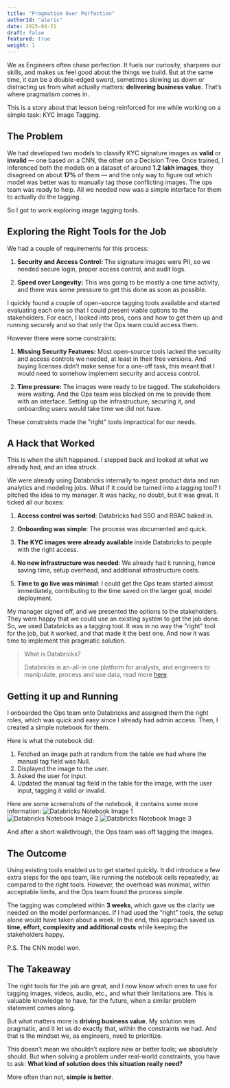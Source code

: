 ```yaml
---
title: "Pragmatism Over Perfection"
authorId: "aleric"
date: 2025-04-21
draft: false
featured: true
weight: 1
---
```


We as Engineers often chase perfection.
It fuels our curiosity, sharpens our skills, and makes us feel good about the things we build. But at the same time, it can be a double-edged sword, sometimes slowing us down or distracting us from what actually matters: **delivering business value**.
That’s where pragmatism comes in.

This is a story about that lesson being reinforced for me while working on a simple task: KYC Image Tagging.

## The Problem

We had developed two models to classify KYC signature images as **valid** or **invalid** — one based on a CNN, the other on a Decision Tree.
Once trained, I inferenced both the models on a dataset of around **1.2 lakh images**, they disagreed on about **17%** of them — and the only way to figure out which model was better was to manually tag those conflicting images.
The ops team was ready to help. All we needed now was a simple interface for them to actually do the tagging.

So I got to work exploring image tagging tools.

## Exploring the Right Tools for the Job

We had a couple of requirements for this process:

1. **Security and Access Control:** The signature images were PII, so we needed secure login, proper access control, and audit logs.

2. **Speed over Longevity:** This was going to be mostly a one time activity, and there was some pressure to get this done as soon as possible.

I quickly found a couple of open-source tagging tools available and started evaluating each one so that I could present viable options to the stakeholders. For each, I looked into pros, cons and how to get them up and running securely and so that only the Ops team could access them.

However there were some constraints:

1. **Missing Security Features:** Most open-source tools lacked the security and access controls we needed, at least in their free versions. And buying licenses didn’t make sense for a one-off task, this meant that I would need to somehow implement security and access control.

2. **Time pressure:** The images were ready to be tagged. The stakeholders were waiting. And the Ops team was blocked on me to provide them with an interface. Setting up the infrastructure, securing it, and onboarding users would take time we did not have.

These constraints made the "right" tools impractical for our needs.

## A Hack that Worked

This is when the shift happened. I stepped back and looked at what we already had, and an idea struck.

We were already using Databricks internally to ingest product data and run analytics and modeling jobs. What if it could be turned into a tagging tool?
I pitched the idea to my manager. It was hacky, no doubt, but it was great.
It ticked all our boxes:

1. **Access control was sorted**: Databricks had SSO and RBAC baked in.

2. **Onboarding was simple**: The process was documented and quick.

3. **The KYC images were already available** inside Databricks to people with the right access.

4. **No new infrastructure was needed**: We already had it running, hence saving time, setup overhead, and additional infrastructure costs.

5. **Time to go live was minimal**: I could get the Ops team started almost immediately, contributing to the time saved on the larger goal, model deployment.

My manager signed off, and we presented the options to the stakeholders. They were happy that we could use an existing system to get the job done.
So, we used Databricks as a tagging tool.
It was in no way the "right" tool for the job, but it worked, and that made it the best one.
And now it was time to implement this pragmatic solution.

> What is Databricks?
>
> Databricks is an-all-in one platform for analysts, and engineers to manipulate, process and use data, read more [here](https://www.databricks.com/data-intelligence?scid=7018Y000001f8FIQAY&utm_medium=paid+search&utm_source=google&utm_campaign=20782149301&utm_adgroup=152953302702&utm_content=microsite&utm_offer=data-intelligence&utm_ad=724408738477&utm_term=what%20is%20databricks&gad_source=1&gclid=Cj0KCQjw2ZfABhDBARIsAHFTxGwAa41AMcCUzaTbsL60svmAaD4LReAsmqlwm_SMoJYbKgzcDWwEoGAaAi4wEALw_wcB).

## Getting it up and Running

I onboarded the Ops team onto Databricks and assigned them the right roles, which was quick and easy since I already had admin access.
Then, I created a simple notebook for them.

Here is what the notebook did:

1. Fetched an image path at random from the table we had where the manual tag field was Null.
2. Displayed the image to the user.
3. Asked the user for input.
4. Updated the manual tag field in the table for the image, with the user input, tagging it valid or invalid.

Here are some screenshots of the notebook, it contains some more information:
<img src="/images/blog/pragmatism-over-perfection/Image_tagging_1.png" alt="Databricks Notebook Image 1" />
<img src="/images/blog/pragmatism-over-perfection/Image_tagging_2.png" alt="Databricks Notebook Image 2" />
<img src="/images/blog/pragmatism-over-perfection/Image_tagging_3.png" alt="Databricks Notebook Image 3" />

And after a short walkthrough, the Ops team was off tagging the images.

## The Outcome

Using existing tools enabled us to get started quickly.
It did introduce a few extra steps for the ops team, like running the notebook cells repeatedly, as compared to the right tools. However, the overhead was minimal, within acceptable limits, and the Ops team found the process simple.

The tagging was completed within **3 weeks**, which gave us the clarity we needed on the model performances.
If I had used the “right” tools, the setup alone would have taken about a week.
In the end, this approach saved us **time, effort, complexity and additional costs** while keeping the stakeholders happy.

P.S. The CNN model won.

## The Takeaway

The right tools for the job are great, and I now know which ones to use for tagging images, videos, audio, etc., and what their limitations are. This is valuable knowledge to have, for the future, when a similar problem statement comes along.

But what matters more is **driving business value**.
My solution was pragmatic, and it let us do exactly that, within the constraints we had.
And that is the mindset we, as engineers, need to prioritize.

This doesn’t mean we shouldn’t explore new or better tools; we absolutely should.
But when solving a problem under real-world constraints, you have to ask:
**What kind of solution does this situation really need?**

More often than not, **simple is better**.
